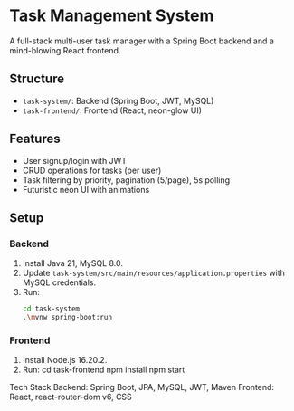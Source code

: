 # Task Management System

A full-stack multi-user task manager with a Spring Boot backend and a mind-blowing React frontend.

## Structure
- `task-system/`: Backend (Spring Boot, JWT, MySQL)
- `task-frontend/`: Frontend (React, neon-glow UI)

## Features
- User signup/login with JWT
- CRUD operations for tasks (per user)
- Task filtering by priority, pagination (5/page), 5s polling
- Futuristic neon UI with animations

## Setup
### Backend
1. Install Java 21, MySQL 8.0.
2. Update `task-system/src/main/resources/application.properties` with MySQL credentials.
3. Run:
   ```bash
   cd task-system
   .\mvnw spring-boot:run

### Frontend
1. Install Node.js 16.20.2.
2. Run:
        cd task-frontend
        npm install
        npm start

Tech Stack
Backend: Spring Boot, JPA, MySQL, JWT, Maven
Frontend: React, react-router-dom v6, CSS